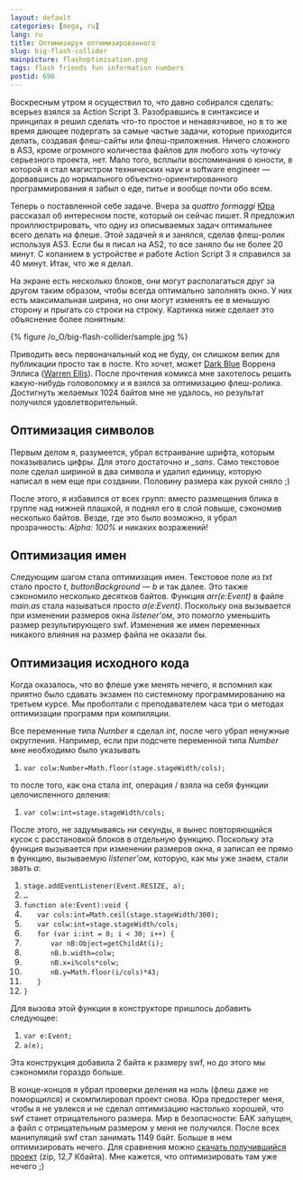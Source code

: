 ```yaml
---
layout: default
categories: [mega, ru]
lang: ru
title: Оптимизируя оптимизированного
slug: big-flash-collider
mainpicture: flashoptimisation.png
tags: flash friends fun information numbers 
postid: 698
---
```



Воскресным утром я осуществил то, что давно собирался сделать: всерьез взялся за Action Script 3. Разобравшись в синтаксисе и принципах я решил сделать что-то простое и ненавязчивое, но в то же время дающее подергать за самые частые задачи, которые приходится делать, создавая флеш-сайты или флеш-приложения. Ничего сложного в AS3, кроме огромного количества файлов  для любого хоть чуточку серьезного проекта, нет. Мало того, всплыли воспоминания о юности, в которой я стал магистром технических наук и software engineer — дорвавшись до нормального объектно-ориентированного программирования я забыл о еде, питье и вообще почти обо всем.

Теперь о поставленной себе задаче. Вчера за <i>quattro formaggi</i> <a href="http://cssing.org.ua/">Юра</a> рассказал об интересном посте, который он сейчас пишет. Я предложил проиллюстрировать, что одну из описываемых задач оптимальнее всего делать на флеше. Этой задачей я и занялся, сделав флеш-ролик используя AS3. Если бы я писал на AS2, то все заняло бы не более 20 минут. С копанием в устройстве и работе Action Script 3 я справился за 40 минут. Итак, что же я делал.
<!--more-->
На экране есть несколько блоков, они могут располагаться друг за другом таким образом, чтобы всегда оптимально заполнять окно. У них есть максимальная ширина, но они могут изменять ее в меньшую сторону и прыгать со строки на строку. Картинка ниже сделает это объяснение более понятным:



{% figure /o_O/big-flash-collider/sample.jpg %}



Приводить весь первоначальный код не буду, он слишком велик для публикации просто так в посте. Кто хочет, может <a href="http://www.avatarpress.com/darkblue/">Dark Blue</a> Воррена Эллиса (<a href="http://en.wikipedia.org/wiki/Warren_Ellis">Warren Ellis</a>). После прочтения комикса мне захотелось решить какую-нибудь головоломку и я взялся за оптимизацию флеш-ролика. Достигнуть желаемых 1024 байтов мне не удалось, но результат получился удовлетворительный.



## Оптимизация символов

Первым делом я, разумеется, убрал встраивание шрифта, которым показывались цифры. Для этого достаточно и <i>_sans</i>. Само текстовое поле сделал шириной в два символа и удалил единицу, которую написал в нем еще при создании. Половину размера как рукой сняло ;) 

После этого, я избавился от всех групп: вместо размещения блика в группе над нижней плашкой, я поднял его в слой повыше, сэкономив несколько байтов. Везде, где это было возможно, я убрал прозрачность: <i>Alpha: 100%</i> и никаких возражений!



## Оптимизация имен

Следующим шагом стала оптимизация имен. Текстовое поле из <i>txt</i> стало просто <i>t</i>, <i>buttonBackground</i> — <i>b</i> и так далее. Это также сэкономило несколько десятков байтов. Функция <i>arr(e:Event)</i> в файле <i>main.as</i> стала называться просто <i>a(e:Event)</i>. Поскольку она вызывается  при изменении размеров окна <i>listener'ом</i>, это помогло уменьшить размер результирующего swf. Изменения же имен переменных никакого влияния на размер файла не оказали бы.



## Оптимизация исходного кода

Когда оказалось, что во флеше уже менять нечего, я вспомнил как приятно было сдавать экзамен по системному программированию на третьем курсе. Мы проболтали с преподавателем часа три о методах оптимизации программ при компиляции.

Все переменные типа <i>Number</i> я сделал <i>int</i>, после чего убрал ненужные округления. Например, если при подсчете переменной типа <i>Number</i> мне необходимо было указывать
<ol class="h4x0r">
<li><code>var colw:Number=Math.floor(stage.stageWidth/cols);</code></li>
</ol>

то после того, как она стала <i>int</i>, операция / взяла на себя функции целочисленного деления:
<ol class="h4x0r">
<li><code>var colw:int=stage.stageWidth/cols;</code></li>
</ol>

После этого, не задумываясь ни секунды, я вынес повторяющийся кусок с расстановкой блоков в отдельную функцию. Поскольку эта функция вызывается при изменении размеров окна, я записал ее прямо в функцию, вызываемую <i>listener'ом</i>, которую, как мы уже знаем, стали звать <i>a</i>:

<ol class="h4x0r">
<li><code>stage.addEventListener(Event.RESIZE, a);</code></li>
<li><code>…</code></li>
<li><code>function a(e:Event):void {</code></li>
<li><code style="padding-left: 2em;">var cols:int=Math.ceil(stage.stageWidth/300);</code></li>
<li><code style="padding-left: 2em;">var colw:int=stage.stageWidth/cols;</code></li>
<li><code style="padding-left: 2em;">for (var i:int = 0; i &lt; 30; i++) {</code></li>
<li><code style="padding-left: 4em;">var nB:Object=getChildAt(i);</code></li>
<li><code style="padding-left: 4em;">nB.b.width=colw;</code></li>
<li><code style="padding-left: 4em;">nB.x=i%cols*colw;</code></li>
<li><code style="padding-left: 4em;">nB.y=Math.floor(i/cols)*43;</code></li>
<li><code style="padding-left: 2em;">}</code></li>
<li><code>}</code></li>
</ol>

Для вызова этой функции в конструкторе пришлось добавить следующее:
<ol class="h4x0r">
<li><code>var e:Event;</code></li>
<li><code>a(e);</code></li>
</ol>

Эта конструкция добавила 2 байта к размеру swf, но до этого мы сэкономили гораздо больше.

В конце-концов я убрал проверки деления на ноль (флеш даже не поморщился) и скомпилировал проект снова. Юра предостерег меня, чтобы я  не увлекся и не сделал оптимизацию настолько хорошей, что swf станет отрицательного размера. Мир в безопасности: БАК запущен, а файл с отрицательным размером у меня не получился. После всех манипуляций swf стал занимать 1149 байт. Больше в нем оптимизировать нечего. Для сравнения можно <a href='/o_O/big-flash-collider/blocks.zip'>скачать получившийся проект</a> (zip, 12,7 Кбайта). Мне кажется, что оптимизировать там уже нечего ;)